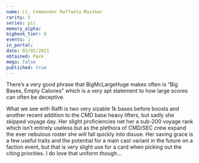```yaml
---
name: Lt. Commander Raffaela Musiker
rarity: 5
series: pic
memory_alpha:
bigbook_tier: 8
events: 1
in_portal:
date: 02/02/2021
obtained: Pack
mega: false
published: true
---
```


There’s a very good phrase that BigMcLargeHuge makes often is “Big Bases, Empty Calories” which is a very apt statement to how large scores can often be deceptive.

What we see with Raffi is two very sizable 1k bases before boosts and another recent addition to the CMD base heavy lifters, but sadly she skipped voyage day. Her slight proficiencies net her a sub-200 voyage rank which isn’t entirely useless but as the plethora of CMD/SEC crew expand the ever nebulous roster she will fall quickly into disuse. Her saving grace is a few useful traits and the potential for a main cast variant in the future on a faction event, but that is very slight use for a card when picking out the citing priorities. I do love that uniform though...
